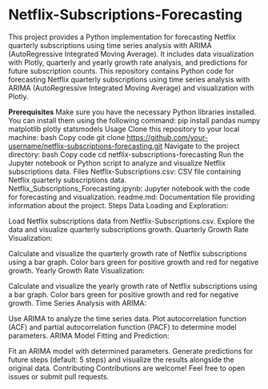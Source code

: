 # Netflix-Subscriptions-Forecasting
This project provides a Python implementation for forecasting Netflix quarterly subscriptions using time series analysis with ARIMA (AutoRegressive Integrated Moving Average). It includes data visualization with Plotly, quarterly and yearly growth rate analysis, and predictions for future subscription counts.
This repository contains Python code for forecasting Netflix quarterly subscriptions using time series analysis with ARIMA (AutoRegressive Integrated Moving Average) and visualization with Plotly.

**Prerequisites**
Make sure you have the necessary Python libraries installed. You can install them using the following command:
pip install pandas numpy matplotlib plotly statsmodels
Usage
Clone this repository to your local machine:
bash
Copy code
git clone https://github.com/your-username/netflix-subscriptions-forecasting.git
Navigate to the project directory:
bash
Copy code
cd netflix-subscriptions-forecasting
Run the Jupyter notebook or Python script to analyze and visualize Netflix subscriptions data.
Files
Netflix-Subscriptions.csv: CSV file containing Netflix quarterly subscriptions data.
Netflix_Subscriptions_Forecasting.ipynb: Jupyter notebook with the code for forecasting and visualization.
readme.md: Documentation file providing information about the project.
Steps
Data Loading and Exploration:

Load Netflix subscriptions data from Netflix-Subscriptions.csv.
Explore the data and visualize quarterly subscriptions growth.
Quarterly Growth Rate Visualization:

Calculate and visualize the quarterly growth rate of Netflix subscriptions using a bar graph.
Color bars green for positive growth and red for negative growth.
Yearly Growth Rate Visualization:

Calculate and visualize the yearly growth rate of Netflix subscriptions using a bar graph.
Color bars green for positive growth and red for negative growth.
Time Series Analysis with ARIMA:

Use ARIMA to analyze the time series data.
Plot autocorrelation function (ACF) and partial autocorrelation function (PACF) to determine model parameters.
ARIMA Model Fitting and Prediction:

Fit an ARIMA model with determined parameters.
Generate predictions for future steps (default: 5 steps) and visualize the results alongside the original data.
Contributing
Contributions are welcome! Feel free to open issues or submit pull requests.
